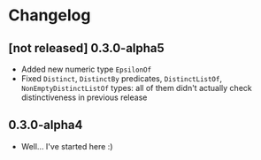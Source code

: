 # Changelog

## [not released] 0.3.0-alpha5

* Added new numeric type `EpsilonOf`
* Fixed `Distinct`, `DistinctBy` predicates, `DistinctListOf`,
  `NonEmptyDistinctListOf` types: all of them didn't actually check
  distinctiveness in previous release

## 0.3.0-alpha4

* Well... I've started here :)
